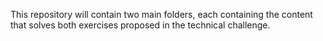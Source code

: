 This repository will contain two main folders, each containing the content that solves both exercises proposed in the technical challenge.
